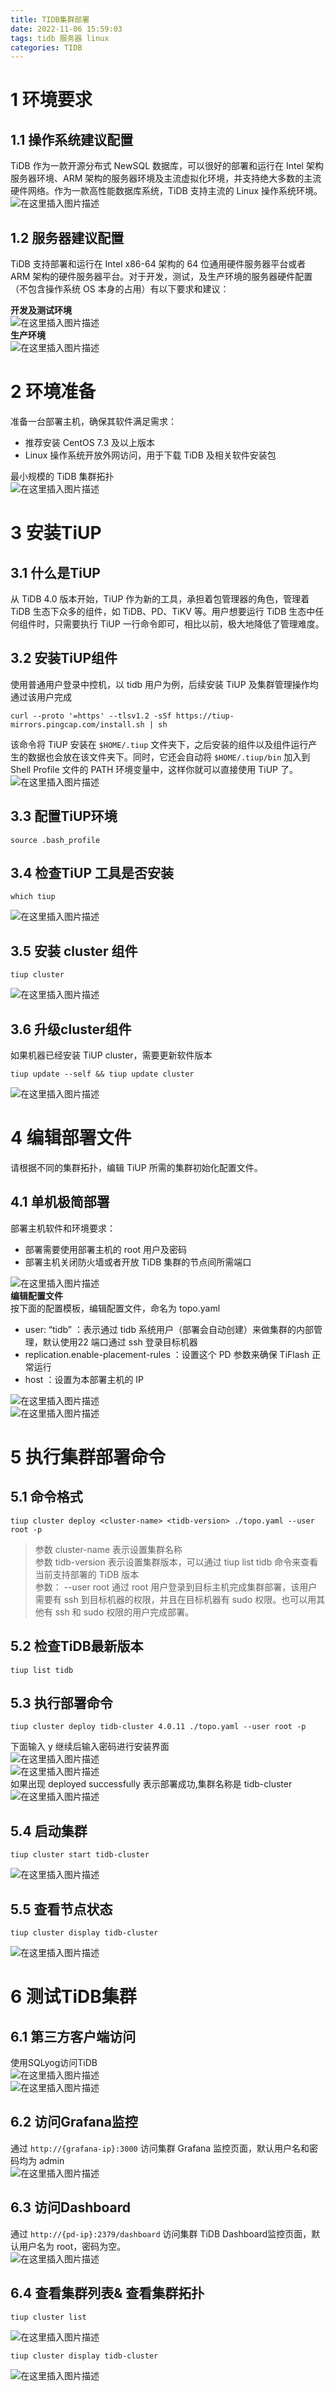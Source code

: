 ```yaml
---
title: TIDB集群部署
date: 2022-11-06 15:59:03
tags: tidb 服务器 linux
categories: TIDB
---
```


<!--more-->

# 1 环境要求

## 1.1 操作系统建议配置

TiDB 作为一款开源分布式 NewSQL 数据库，可以很好的部署和运行在 Intel 架构服务器环境、ARM 架构的服务器环境及主流虚拟化环境，并支持绝大多数的主流硬件网络。作为一款高性能数据库系统，TiDB 支持主流的 Linux 操作系统环境。  
![在这里插入图片描述](https://img-blog.csdnimg.cn/34e71bb896f44fe3af947b1149a91c1b.png)

## 1.2 服务器建议配置

TiDB 支持部署和运行在 Intel x86-64 架构的 64 位通用硬件服务器平台或者 ARM 架构的硬件服务器平台。对于开发，测试，及生产环境的服务器硬件配置（不包含操作系统 OS 本身的占用）有以下要求和建议：

**开发及测试环境**  
![在这里插入图片描述](https://img-blog.csdnimg.cn/723ee626f92246159edfb94e7cf1ec64.png)  
**生产环境**  
![在这里插入图片描述](https://img-blog.csdnimg.cn/a898fc44e0624ce38b0b9e74bf9bce32.png)

# 2 环境准备

准备一台部署主机，确保其软件满足需求：

- 推荐安装 CentOS 7.3 及以上版本
- Linux 操作系统开放外网访问，用于下载 TiDB 及相关软件安装包

最小规模的 TiDB 集群拓扑  
![在这里插入图片描述](https://img-blog.csdnimg.cn/8a549f5ca6d24db294c619d4e92a3ce5.png)

# 3 安装TiUP

## 3.1 什么是TiUP

从 TiDB 4.0 版本开始，TiUP 作为新的工具，承担着包管理器的角色，管理着 TiDB 生态下众多的组件，如 TiDB、PD、TiKV 等。用户想要运行 TiDB 生态中任何组件时，只需要执行 TiUP 一行命令即可，相比以前，极大地降低了管理难度。

## 3.2 安装TiUP组件

使用普通用户登录中控机，以 tidb 用户为例，后续安装 TiUP 及集群管理操作均通过该用户完成

```shell
curl --proto '=https' --tlsv1.2 -sSf https://tiup-mirrors.pingcap.com/install.sh | sh
```

该命令将 TiUP 安装在 `$HOME/.tiup` 文件夹下，之后安装的组件以及组件运行产生的数据也会放在该文件夹下。同时，它还会自动将 `$HOME/.tiup/bin` 加入到 Shell Profile 文件的 PATH 环境变量中，这样你就可以直接使用 TiUP 了。  
![在这里插入图片描述](https://img-blog.csdnimg.cn/57773e9dc4054287a96d99dffb575f60.png)

## 3.3 配置TiUP环境

```shell
source .bash_profile
```

## 3.4 检查TiUP 工具是否安装

```shell
which tiup
```

![在这里插入图片描述](https://img-blog.csdnimg.cn/8ac6fc916c774994963853e732795a7e.png)

## 3.5 安装 cluster 组件

```shell
tiup cluster
```

![在这里插入图片描述](https://img-blog.csdnimg.cn/0a8d5893bab849a6bc577f495e479b9d.png)

## 3.6 升级cluster组件

如果机器已经安装 TiUP cluster，需要更新软件版本

```shell
tiup update --self && tiup update cluster
```

![在这里插入图片描述](https://img-blog.csdnimg.cn/c62348e42ba646ffb5aa07faba4d34d3.png)

# 4 编辑部署文件

请根据不同的集群拓扑，编辑 TiUP 所需的集群初始化配置文件。

## 4.1 单机极简部署

部署主机软件和环境要求：

- 部署需要使用部署主机的 root 用户及密码
- 部署主机关闭防火墙或者开放 TiDB 集群的节点间所需端口

![在这里插入图片描述](https://img-blog.csdnimg.cn/8298a7d9ba5f4092add47d59431a4811.png)  
**编辑配置文件**  
按下面的配置模板，编辑配置文件，命名为 topo.yaml

- user: “tidb” ：表示通过 tidb 系统用户（部署会自动创建）来做集群的内部管理，默认使用22 端口通过 ssh 登录目标机器
- replication.enable-placement-rules ：设置这个 PD 参数来确保 TiFlash 正常运行
- host ：设置为本部署主机的 IP

![在这里插入图片描述](https://img-blog.csdnimg.cn/29af680d12214cada9265025718fc96c.png)  
![在这里插入图片描述](https://img-blog.csdnimg.cn/54ecdc85b6894e08825cd0c6f2a93a71.png)

# 5 执行集群部署命令

## 5.1 命令格式

```shell
tiup cluster deploy <cluster-name> <tidb-version> ./topo.yaml --user root -p
```

> 参数 cluster-name 表示设置集群名称  
> 参数 tidb-version 表示设置集群版本，可以通过 tiup list tidb 命令来查看当前支持部署的 TiDB 版本  
> 参数： \--user root 通过 root 用户登录到目标主机完成集群部署，该用户需要有 ssh 到目标机器的权限，并且在目标机器有 sudo 权限。也可以用其他有 ssh 和 sudo 权限的用户完成部署。

## 5.2 检查TiDB最新版本

```shell
tiup list tidb
```

## 5.3 执行部署命令

```shell
tiup cluster deploy tidb-cluster 4.0.11 ./topo.yaml --user root -p
```

下面输入 y 继续后输入密码进行安装界面  
![在这里插入图片描述](https://img-blog.csdnimg.cn/f807ae259e0a4cebb6029703df71659a.png)  
![在这里插入图片描述](https://img-blog.csdnimg.cn/d002a2b731b44a4cb48b242ee8eb369e.png)  
如果出现 deployed successfully 表示部署成功,集群名称是 tidb-cluster  
![在这里插入图片描述](https://img-blog.csdnimg.cn/f3e3263ceca94a7b833e5cba8b3870a0.png)

## 5.4 启动集群

```shell
tiup cluster start tidb-cluster
```

![在这里插入图片描述](https://img-blog.csdnimg.cn/183d104186734526803a41ddd944738a.png)

## 5.5 查看节点状态

```shell
tiup cluster display tidb-cluster
```

![在这里插入图片描述](https://img-blog.csdnimg.cn/b4e3c90405af48179cddda414a7ef74d.png)

# 6 测试TiDB集群

## 6.1 第三方客户端访问

使用SQLyog访问TiDB  
![在这里插入图片描述](https://img-blog.csdnimg.cn/a5316a38bf8e42d489089d880f4b7baa.png)  
![在这里插入图片描述](https://img-blog.csdnimg.cn/8340ce8965414e149e79f35c9509b8d5.png)

## 6.2 访问Grafana监控

通过 `http://{grafana-ip}:3000` 访问集群 Grafana 监控页面，默认用户名和密码均为 admin  
![在这里插入图片描述](https://img-blog.csdnimg.cn/26ab316a2dac46a3863c54d03747876b.png)

## 6.3 访问Dashboard

通过 `http://{pd-ip}:2379/dashboard` 访问集群 TiDB Dashboard监控页面，默认用户名为 root，密码为空。  
![在这里插入图片描述](https://img-blog.csdnimg.cn/725c9e8bff9d4624af3db3a77938c147.png)

## 6.4 查看集群列表\& 查看集群拓扑

```shell
tiup cluster list
```

![在这里插入图片描述](https://img-blog.csdnimg.cn/14fdd9d30d39443aa9722f34bbffc15e.png)

```shell
tiup cluster display tidb-cluster
```

![在这里插入图片描述](https://img-blog.csdnimg.cn/f59eee2dfc164f1698ca022f361776aa.png)